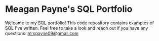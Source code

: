# Meagan Payne's SQL Portfolio

Welcome to my SQL portfolio! This code repository contains examples of SQL I've written. Feel free to take a look and reach out if you have any questions: mrspayne09@gmail.com
